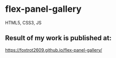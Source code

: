 # flex-panel-gallery
HTML5, CSS3, JS

## Result of my work is published at:
https://foxtrot2609.github.io/flex-panel-gallery/
